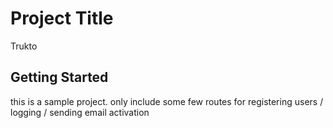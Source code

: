 # Project Title

Trukto

## Getting Started

this is a sample project. only include some few routes for registering users / logging / sending email activation

